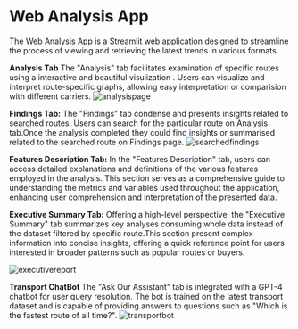 # Web Analysis App

The Web Analysis App is a Streamlit web application designed to streamline the process of viewing and retrieving the latest trends in various formats.

**Analysis Tab**
The "Analysis" tab facilitates examination of specific routes using a interactive and beautiful visulization . Users can visualize and interpret route-specific graphs, allowing easy interpretation or comparision with different carriers.
![analysispage](https://github.com/rahul-08-11/streamlit-Analysis-App/assets/90087006/135c6f13-e5cc-40e0-bd4d-76a2144c370e)

**Findings Tab:**
The "Findings" tab condense and presents insights related to searched routes. Users can search for the particular route on Analysis tab.Once the analysis completed they could find insights or summarised related to the searched route on Findings page.
![searchedfindings](https://github.com/rahul-08-11/streamlit-Analysis-App/assets/90087006/53b8cbc1-5081-492e-abfe-32683a6bffba)

**Features Description Tab:**
In the "Features Description" tab, users can access detailed explanations and definitions of the various features employed in the analysis. This section serves as a comprehensive guide to understanding the metrics and variables used throughout the application, enhancing user comprehension and interpretation of the presented data.

**Executive Summary Tab:**
Offering a high-level perspective, the "Executive Summary" tab summarizes key analyses consuming whole data instead of the dataset filtered by specific route.This section present complex information into concise insights, offering a quick reference point for users interested in broader patterns such as popular routes or buyers.

![executivereport](https://github.com/rahul-08-11/streamlit-Analysis-App/assets/90087006/d195a287-b8ca-415d-9c8e-31c0fc645b05)


**Transport ChatBot**
The "Ask Our Assistant" tab is integrated with a GPT-4 chatbot for user query resolution. The bot is trained on the latest transport dataset and is capable of providing answers to questions such as "Which is the fastest route of all time?". 
![transportbot](https://github.com/rahul-08-11/streamlit-Analysis-App/assets/90087006/a895ed0c-ab1a-4920-8405-1e17ebe414de)
